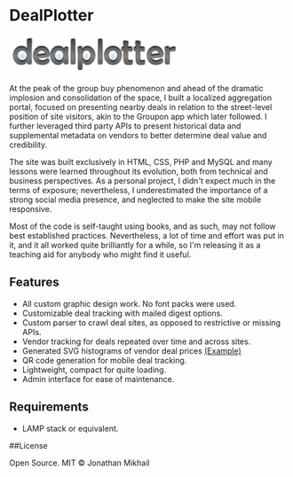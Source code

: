 # DealPlotter

![DealPlotter](/Logo.png)

At the peak of the group buy phenomenon and ahead of the dramatic implosion and consolidation of the space, I built a localized aggregation portal, focused on presenting nearby deals in relation to the street-level position of site visitors, akin to the Groupon app which later followed. I further leveraged third party APIs to present historical data and supplemental metadata on vendors to better determine deal value and credibility.

The site was built exclusively in HTML, CSS, PHP and MySQL and many lessons were learned throughout its evolution, both from technical and business perspectives. As a personal project, I didn't expect much in the terms of exposure; nevertheless, I underestimated the importance of a strong social media presence, and neglected to make the site mobile responsive.

Most of the code is self-taught using books, and as such, may not follow best established practices. Nevertheless, a lot of time and effort was put in it, and it all worked quite brilliantly for a while, so I'm releasing it as a teaching aid for anybody who might find it useful.

## Features

* All custom graphic design work. No font packs were used.
* Customizable deal tracking with mailed digest options.
* Custom parser to crawl deal sites, as opposed to restrictive or missing APIs.
* Vendor tracking for deals repeated over time and across sites.
* Generated SVG histograms of vendor deal prices [(Example)](/Hist/2c2c75f9710f6abd8bb9f3aa1e176f02.svg)
* QR code generation for mobile deal tracking.
* Lightweight, compact for quite loading.
* Admin interface for ease of maintenance.

## Requirements

* LAMP stack or equivalent.

##License

Open Source. MIT © Jonathan Mikhail